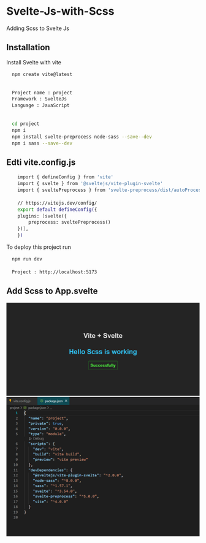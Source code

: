 # Svelte-Js-with-Scss
Adding Scss to Svelte Js

## Installation

Install Svelte with vite

```bash
  npm create vite@latest
  
```
```bash
  Project name : project 
  Framework : SvelteJs
  Language : JavaScript
  
```
```bash
  cd project
  npm i
  npm install svelte-preprocess node-sass --save--dev
  npm i sass --save--dev
```

    
## Edti vite.config.js

```bash
    import { defineConfig } from 'vite'
    import { svelte } from '@sveltejs/vite-plugin-svelte'
    import { sveltePreprocess } from 'svelte-preprocess/dist/autoProcess'

    // https://vitejs.dev/config/
    export default defineConfig({
    plugins: [svelte({
        preprocess: sveltePreprocess()
    })],
    })

```

To deploy this project run

```bash
  npm run dev

  Project : http://localhost:5173
```



## Add Scss to App.svelte

![Screenshot](output.png)
![Screenshot](PackageImg.PNG)


